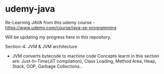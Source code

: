 # udemy-java

Re-Learning JAVA from this udemy course - https://www.udemy.com/course/java-se-programming

Will be updating my progress here in this repository.

Section-4: JVM & JVM architecture
- JVM converts bytecode to machine code
Concepts learnt in this section are: Just-In-Time(JIT compilation), Class Loading, Method Area, Heap, Stack, OOP, Garbage Collections..


